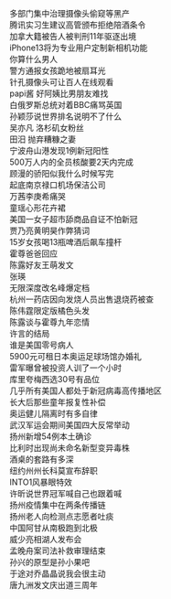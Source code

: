 多部门集中治理摄像头偷窥等黑产  
腾讯实习生建议高管颁布拒绝陪酒条令  
加拿大籍被告人被判刑11年驱逐出境  
iPhone13将为专业用户定制新相机功能  
你算什么男人  
警方通报女孩跪地被扇耳光  
针孔摄像头可让百人在线观看  
papi酱 好阿姨比男朋友难找  
白俄罗斯总统对着BBC痛骂英国  
孙颖莎说世界排名说明不了什么  
吴亦凡 洛杉矶女粉丝  
田汨 抛弃糟糠之妻  
宁波舟山港发现1例新冠阳性  
500万人内的全员核酸要2天内完成  
顾漫的骄阳似我什么时候写完  
起底南京禄口机场保洁公司  
万茜李庚希痛哭  
童瑶心形花卉裙  
美国一女子超市舔商品自证不怕新冠  
贾乃亮黄明昊作弊猜词  
15岁女孩喝13瓶啤酒后飙车撞杆  
霍尊爸爸回应  
陈露好友王萌发文  
张瑛  
无限深度改名峰爆定档  
杭州一药店因向发烧人员出售退烧药被查  
陈伟霆限定版橘色头发  
陈露谈与霍尊九年恋情  
许言的结局  
谁是美国零号病人  
5900元可租日本奥运足球场馆办婚礼  
雷军曝曾被投资人训了一个小时  
库里夸梅西选30号有品位  
几乎所有美国人都处于新冠病毒高传播地区  
长大后那些童年报复性补偿  
奥运健儿隔离时有多自律  
武汉军运会期间美国四大反常举动  
扬州新增54例本土确诊  
比利时出现尚未命名新型变异毒株  
酒桌的套路有多深  
纽约州州长科莫宣布辞职  
INTO1风暴眼特效  
许昕说世界冠军喊自己也跟着喊  
扬州疫情集中在两条传播链  
扬州老人向检测点志愿者吐痰  
中国阿甘从南极跑到北极  
威少亮相湖人发布会  
孟晚舟案司法补救审理结束  
孙兴的原型是孙小果吧  
于途对乔晶晶说我会很主动  
唐九洲发文庆出道三周年  
